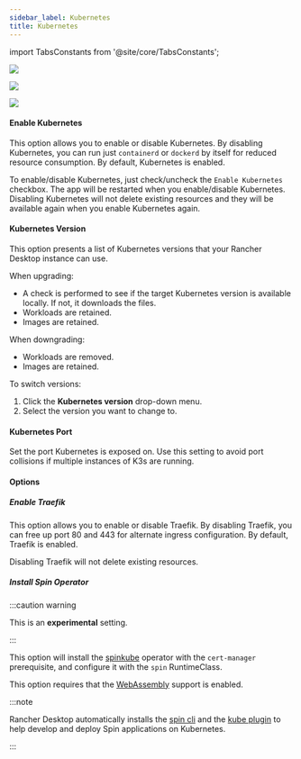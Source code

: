```yaml
---
sidebar_label: Kubernetes
title: Kubernetes
---
```


<head>
  <link rel="canonical" href="https://docs.rancherdesktop.io/ui/preferences/kubernetes"/>
</head>

import TabsConstants from '@site/core/TabsConstants';

<Tabs groupId="os" defaultValue={TabsConstants.defaultOs}>
<TabItem value="Windows">

![](https://suse-rancher-media.s3.amazonaws.com/desktop/v1.16/preferences/Windows_kubernetes.png)

</TabItem>
<TabItem value="macOS">

![](https://suse-rancher-media.s3.amazonaws.com/desktop/v1.16/preferences/macOS_kubernetes.png)

</TabItem>
<TabItem value="Linux">

![](https://suse-rancher-media.s3.amazonaws.com/desktop/v1.16/preferences/Linux_kubernetes.png)

</TabItem>
</Tabs>

#### Enable Kubernetes

This option allows you to enable or disable Kubernetes. By disabling Kubernetes, you can run just `containerd` or `dockerd` by itself for reduced resource consumption. By default, Kubernetes is enabled.

To enable/disable Kubernetes, just check/uncheck the `Enable Kubernetes` checkbox. The app will be restarted when you enable/disable Kubernetes. Disabling Kubernetes will not delete existing resources and they will be available again when you enable Kubernetes again.

#### Kubernetes Version

This option presents a list of Kubernetes versions that your Rancher Desktop instance can use.

When upgrading:

- A check is performed to see if the target Kubernetes version is available locally. If not, it downloads the files.
- Workloads are retained.
- Images are retained.

When downgrading:

- Workloads are removed.
- Images are retained.

To switch versions:

1. Click the **Kubernetes version** drop-down menu.
1. Select the version you want to change to.

#### Kubernetes Port

Set the port Kubernetes is exposed on. Use this setting to avoid port collisions if multiple instances of K3s are running.

#### Options

##### Enable Traefik

This option allows you to enable or disable Traefik. By disabling Traefik, you can free up port 80 and 443 for alternate ingress configuration. By default, Traefik is enabled.

Disabling Traefik will not delete existing resources.

##### Install Spin Operator

:::caution warning

This is an **experimental** setting.

:::

This option will install the [spinkube](https://www.spinkube.dev/) operator with the `cert-manager` prerequisite, and configure it with the `spin` RuntimeClass.

This option requires that the [WebAssembly](./container-engine/general.md) support is enabled.

:::note

Rancher Desktop automatically installs the [spin cli](https://developer.fermyon.com/spin/v2/index) and the [kube plugin](https://github.com/spinkube/spin-plugin-kube) to help develop and deploy Spin applications on Kubernetes.

:::
